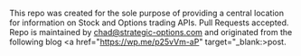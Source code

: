 This repo was created for the sole purpose of providing a central location for information on Stock and Options trading APIs. Pull Requests accepted. Repo is maintained by chad@strategic-options.com and originated from the following blog <a href="https://wp.me/p25vVm-aP" target="_blank:>post.</a> 
